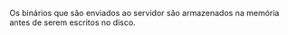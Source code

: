 Os binários que são enviados ao servidor são armazenados na memória antes de serem escritos no disco.
